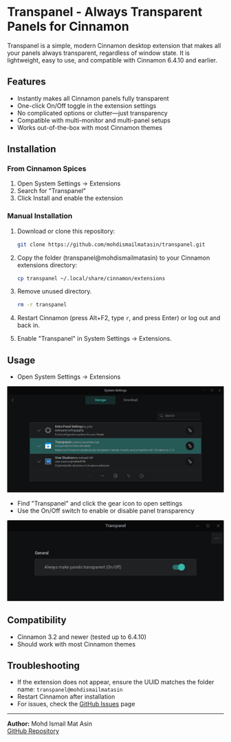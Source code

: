# Transpanel - Always Transparent Panels for Cinnamon

Transpanel is a simple, modern Cinnamon desktop extension that makes all your panels always transparent, regardless of window state. It is lightweight, easy to use, and compatible with Cinnamon 6.4.10 and earlier.

## Features

- Instantly makes all Cinnamon panels fully transparent
- One-click On/Off toggle in the extension settings
- No complicated options or clutter—just transparency
- Compatible with multi-monitor and multi-panel setups
- Works out-of-the-box with most Cinnamon themes

## Installation

### From Cinnamon Spices

1. Open System Settings → Extensions
2. Search for "Transpanel"
3. Click Install and enable the extension

### Manual Installation

1. Download or clone this repository:

   ```sh
   git clone https://github.com/mohdismailmatasin/transpanel.git
   ```

2. Copy the folder (transpanel@mohdismailmatasin) to your Cinnamon extensions directory:

   ```sh
   cp transpanel ~/.local/share/cinnamon/extensions
   ```

3. Remove unused directory.

   ```sh
   rm -r transpanel
   ```

4. Restart Cinnamon (press Alt+F2, type `r`, and press Enter) or log out and back in.
5. Enable "Transpanel" in System Settings → Extensions.

## Usage

- Open System Settings → Extensions

![alt text](images/extension.png)

- Find "Transpanel" and click the gear icon to open settings
- Use the On/Off switch to enable or disable panel transparency

![alt text](images/enable.png)

## Compatibility

- Cinnamon 3.2 and newer (tested up to 6.4.10)
- Should work with most Cinnamon themes

## Troubleshooting

- If the extension does not appear, ensure the UUID matches the folder name: `transpanel@mohdismailmatasin`
- Restart Cinnamon after installation
- For issues, check the [GitHub Issues](https://github.com/mohdismailmatasin/transpanel/issues) page

---

**Author:** Mohd Ismail Mat Asin  
[GitHub Repository](https://github.com/mohdismailmatasin/transpanel)

